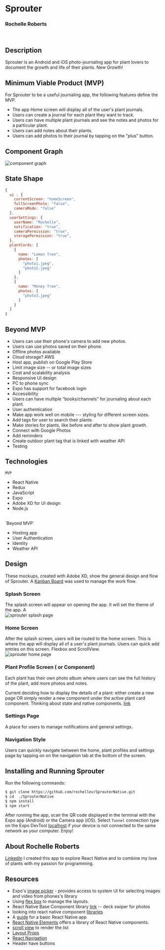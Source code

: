 # Sprouter
### Rochelle Roberts
<br>

## Description
Sprouter is an Android and iOS photo-journaling app for plant lovers to document the growth and life of their plants. New Growth! 


## Minimum Viable Product (MVP)
For Sprouter to be a useful journaling app, the following features define the MVP.
* The app Home screen will display all of the user's plant journals. 
* Users can create a journal for each plant they want to track. 
* Users can have multiple plant journals and see the notes and photos for a particular plant.
* Users can add notes about their plants.
* Users can add photos to their journal by tapping on the "plus" button.

## Component Graph
![component graph](assets/images/component_graph.jpg)

## State Shape
```javascript
{
  ui : {
    currentScreen: "homeScreen",
    fullScreenPhoto: "false",
    cameraMode: "false"
  },
  userSettings: {
    userName: "Rochelle",
    notification: "true",
    cameraPermission: "true",
    storagePermission: "true",
  },
  plantCards: [
    {
      name: "Lemon Tree",
      photos: [
        "photo1.jpeg",
        "photo2.jpeg"
      ]
    },
    {
      name: "Money Tree",
      photos: [
        "photo3.jpeg"
      ]
    }
  ]  
}
```

## Beyond MVP
* Users can use their phone's camera to add new photos. 
* Users can use photos saved on their phone.
* Offline photos available 
* Cloud storage? AWS
* Host app, publish on Google Play Store
* Limit image size  -- or total image sizes
* Cost and scalability analysis
* Responsive UI design
* PC to phone sync
* Expo has support for facebook login
* Accessibility 
* Users can have multiple “books/channels” for journaling about each plant. 
* User authentication
* Make app work well on mobile --- styling for different screen sizes.
* Add tags for user to search their plants
* Make stories for plants, like before and after to show plant growth.
* Connect with Google Photos 
* Add reminders
* Create outdoor plant tag that is linked with weather API
* Testing

## Technologies
`MVP`
* React Native
* Redux
* JavaScript
* Expo
* Adobe XD for UI design
* Node.js
<br>
`Beyond MVP`
 
* Hosting app
* User Authentication
* Identity
* Weather API

## Design
These mockups, created with Adobe XD, show the general design and flow of Sprouter. A [Kanban Board](https://github.com/rochellev/SprouterNative/projects/1) was used to manage the work flow.

### Splash Screen
The splash screen will appear on opening the app. It will set the theme of the app. A  <br>
![sprouter splash page](assets/images/mockup/splash_screen.jpg)


### Home Screen
After the splash screen, users will be routed to the home screen. This is where the app will display all of a user's plant journals. Users can quick add entries on this screen. Flexbox and ScrollView. <br>
![sprouter home page](assets/images/mockup/home_screen.jpg)

### Plant Profile Screen ( or Component)
Each plant has their own photo album where users can see the full history of the plant, add more photos and notes. 

Current deciding how to display the details of a plant: either create a new page OR simply render a new component under the active plant card component. Thinking about state and native components. [link](https://medium.com/netscape/component-state-vs-redux-store-1eb0c929277)

### Settings Page
A place for users to manage notifications and general settings. 

### Navigation Style
Users can quickly navigate between the home, plant profiles and settings page by tapping on on the navigation tab at the bottom of the screen.
<br>
## Installing and Running Sprouter
Run the following commands:

```sh
$ git clone https://github.com/rochellev/SprouterNative.git
$ cd  ./SprouterNative
$ npm install
$ npm start
```

After running the app, scan the QR code displayed in the terminal with the Expo app (Android) or the Camera app (iOS). Select `Tunnel` connection type on the Expo DevTool [localhost](http://localhost:19002/) if your device is not connected to the same network as your computer. Enjoy!

## About Rochelle Roberts
[LinkedIn](https://www.linkedin.com/in/rochelle-roberts)
I created this app to explore React Native and to combine my love of plants with my passion for programming.


## Resources
* Expo's [image picker](https://docs.expo.io/versions/latest/sdk/imagepicker/) - provides access to system UI for selecting images and video from phones's library
* Using [flex box](https://facebook.github.io/react-native/docs/flexbox) to manage the layouts.
* React Native Base Component library [link](https://docs.nativebase.io/Components.html#accordion-def-headref) -- deck swiper for photos
* looking into react native component [libraries](https://blog.bitsrc.io/11-react-native-component-libraries-you-should-know-in-2018-71d2a8e33312)
* A [guide](https://www.reactnative.guide/5-project-structure-and-start-building-some-app/5.2-basic-components-and-platform-specific-code.html) for a basic React Native app
* [React Native Elements](https://react-native-training.github.io/react-native-elements/docs/getting_started.html) offers a library of React Native components.
* [scroll view](https://facebook.github.io/react-native/docs/scrollview.html) to render the list  
* [Layout Props](https://facebook.github.io/react-native/docs/layout-props)
* [React Navigation](https://reactnavigation.org/docs/en/navigating.html)
* Header have buttons